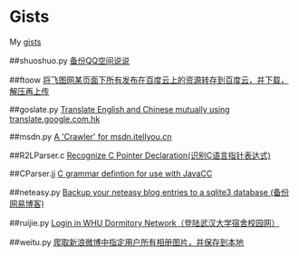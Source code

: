 # Gists
My [gists](https://gist.github.com/jun-kai-xin)

##shuoshuo.py
[备份QQ空间说说](https://gist.github.com/jun-kai-xin/f45b4872889ab4deb072)

##ftoow
[将飞图网某页面下所有发布在百度云上的资源转存到百度云，并下载，解压再上传](https://gist.github.com/jun-kai-xin/a330c4225b57e4e2d340)

##goslate.py
[Translate English and Chinese mutually using translate.google.com.hk](https://gist.github.com/jun-kai-xin/f49b8037049e54df4b26)

##msdn.py
[A 'Crawler' for msdn.itellyou.cn](https://gist.github.com/jun-kai-xin/fdfce91358bbf79549ca)

##R2LParser.c
[Recognize C Pointer Declaration(识别C语言指针表达式)](https://gist.github.com/jun-kai-xin/09793e361c226fc9ae17)

##CParser.jj
[C grammar defintion for use with JavaCC](https://gist.github.com/jun-kai-xin/b806e1bc80e42716645a)

##neteasy.py
[Backup your neteasy blog entries to a sqlite3 database (备份网易博客)](https://gist.github.com/jun-kai-xin/f5ce2800e109641abb78)

##ruijie.py
[Login in WHU Dormitory Network（登陆武汉大学宿舍校园网）](https://gist.github.com/jun-kai-xin/5882da4fa94ffae4df79)

##weitu.py
[爬取新浪微博中指定用户所有相册图片，并保存到本地](https://gist.github.com/jun-kai-xin/96036689bc832d09bc3c)
